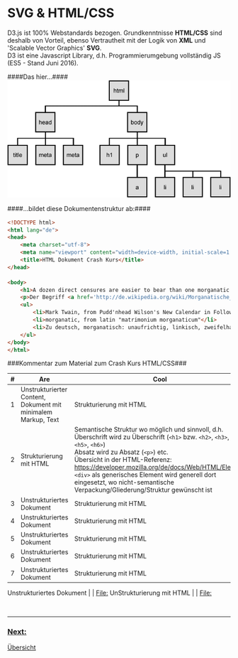 # SVG  & HTML/CSS

D3.js ist 100% Webstandards bezogen. Grundkenntnisse **HTML/CSS** sind deshalb von Vorteil, ebenso Vertrautheit mit der Logik von **XML** und 'Scalable Vector Graphics' **SVG**.<br>
D3 ist eine Javascript Library, d.h. Programmierumgebung vollständig JS (ES5 - Stand Juni 2016).


####Das hier…####
![Domtree](dom_tree.png)



####…bildet diese Dokumentenstruktur ab:####
```html
<!DOCTYPE html>
<html lang="de">
<head>
    <meta charset="utf-8">
    <meta name="viewport" content="width=device-width, initial-scale=1.0">
    <title>HTML Dokument Crash Kurs</title>
</head>

<body>
    <h1>A dozen direct censures are easier to bear than one morganatic compliment.</h1>
    <p>Der Begriff <a href='http://de.wikipedia.org/wiki/Morganatische_Ehe'>morganatisch</a> geht auf die morganatische Ehe zurück. Als morganatische Ehe (lat. matrimonium morganaticum, mittellateinische Neubildung zu althochdeutsch morgangeba, «Morgengabe») oder Ehe zur linken Hand bezeichnet man eine im europäischen Adel nicht selten vorkommende Form der Ehe, bei der einer der beiden Ehepartner (meistens die Frau) von niedrigerem Stand war als der andere (Nichtebenbürtigkeit).</p>
    <ul>
        <li>Mark Twain, from Pudd'nhead Wilson's New Calendar in Following the Equator (1897)</li>
        <li>morganatic, from latin "matrimonium morganaticum"</li>
        <li>Zu deutsch, morganatisch: unaufrichtig, linkisch, zweifelhaft, fragwürdig</li>
    </ul>
</body>
</html>
```


###Kommentar zum Material zum Crash Kurs HTML/CSS###


| #        | Are           | Cool  | File  |
| ------------- |-------------| -----| -----|
| 1      | Unstrukturierter Content, Dokument mit minimalem Markup, Text  | Strukturierung mit HTML | [L1-01.html](L1-01.html) |
| 2      | Strukturierung mit HTML | Semantische Struktur wo möglich und sinnvoll, d.h. Überschrift wird zu Überschrift (`<h1>` bzw. `<h2>`, `<h3>`, `<h4>`, `<h5>`, `<h6>`)<br> Absatz wird zu Absatz (`<p>`) etc. <br> Übersicht in der HTML-Referenz: https://developer.mozilla.org/de/docs/Web/HTML/Element <br>`<div>` als generisches Element wird generell dort eingesetzt, wo nicht-semantische Verpackung/Gliederung/Struktur gewünscht ist | [ L1-02.html](L1-02.html) |
| 3      | Unstrukturiertes Dokument | Strukturierung mit HTML | [L1-03.html](L1-03.html) |
| 4      | Unstrukturiertes Dokument | Strukturierung mit HTML | [ L1-04.html](L1-04.html) |
| 5      | Unstrukturiertes Dokument | Strukturierung mit HTML | [L1-05.html](L1-05.html) |
| 6      | Unstrukturiertes Dokument | Strukturierung mit HTML | [L1-06.html](L1-06.html) |
| 7      | Unstrukturiertes Dokument | Strukturierung mit HTML | [L1-07.html](L1-07.html) |



Unstrukturiertes Dokument |  | [File:](L1-01.html)
UnStrukturierung mit HTML |  | [File:](L1-01.html)




<p>&nbsp;</p>

---


### [Next:](../_L1/)

[Übersicht](../README.md#chapter)
